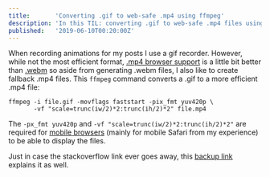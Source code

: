 ```yaml
---
title:       'Converting .gif to web-safe .mp4 using ffmpeg'
description: 'In this TIL: converting .gif to web-safe .mp4 files using ffmpeg cli'
published:   '2019-06-10T00:20:00Z'
---
```


When recording animations for my posts I use a gif recorder. However,
while not the most efficient format, [.mp4 browser support](https://caniuse.com/#feat=mpeg4) is a little bit better
than [.webm](https://caniuse.com/#feat=webm) so aside from generating .webm files, I also like to create
fallback .mp4 files. This `ffmpeg` command converts a .gif to a more efficient .mp4 file:

~~~shell
ffmpeg -i file.gif -movflags faststart -pix_fmt yuv420p \
       -vf "scale=trunc(iw/2)*2:trunc(ih/2)*2" file.mp4
~~~

The `-px_fmt yuv420p` and `-vf "scale=trunc(iw/2)*2:trunc(ih/2)*2"` are
required for [mobile browsers](https://stackoverflow.com/a/50554953/2224331) (mainly for mobile Safari from my experience) to be able to display the files.

Just in case the stackoverflow link ever goes away, this [backup link](https://github.com/manateelazycat/deepin-screen-recorder/commit/a49612faed28fc70a98aa117839cc67d96b99761) explains it as well.
